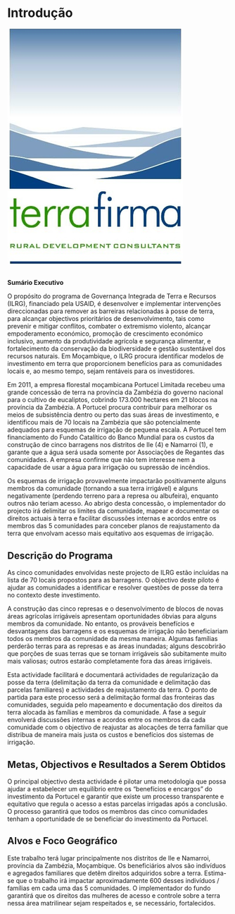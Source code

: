 # Introdução

![](.gitbook/assets/terrafirmalogo2016.png)

## 
 **Sumário Executivo**

O propósito do programa de Governança Integrada de Terra e Recursos \(ILRG\), financiado pela USAID, é desenvolver e implementar intervenções direccionadas para remover as barreiras relacionadas à posse de terra, para alcançar objectivos prioritários de desenvolvimento, tais como prevenir e mitigar conflitos, combater o extremismo violento, alcançar empoderamento económico, promoção de crescimento económico inclusivo, aumento da produtividade agrícola e segurança alimentar, e fortalecimento da conservação da biodiversidade e gestão sustentável dos recursos naturais. Em Moçambique, o ILRG procura identificar modelos de investimento em terra que proporcionem benefícios para as comunidades locais e, ao mesmo tempo, sejam rentáveis para os investidores.

Em 2011, a empresa florestal moçambicana Portucel Limitada recebeu uma grande concessão de terra na província da Zambézia do governo nacional para o cultivo de eucaliptos, cobrindo 173.000 hectares em 21 blocos na província da Zambézia. A Portucel procura contribuir para melhorar os meios de subsistência dentro ou perto das suas áreas de investimento, e identificou mais de 70 locais na Zambézia que são potencialmente adequados para esquemas de irrigação de pequena escala. A Portucel tem financiamento do Fundo Catalítico do Banco Mundial para os custos da construção de cinco barragens nos distritos de Ile \(4\) e Namarroi \(1\), e garante que a água será usada somente por Associações de Regantes das comunidades. A empresa confirme que não tem interesse nem a capacidade de usar a água para irrigação ou supressão de incêndios.

Os esquemas de irrigação provavelmente impactarão positivamente alguns membros da comunidade \(tornando a sua terra irrigável\) e alguns negativamente \(perdendo terreno para a represa ou albufeira\), enquanto outros não teriam acesso. Ao abrigo desta concessão, o implementador do projecto irá delimitar os limites da comunidade, mapear e documentar os direitos actuais à terra e facilitar discussões internas e acordos entre os membros das 5 comunidades para conceber planos de reajustamento da terra que envolvam acesso mais equitativo aos esquemas de irrigação.

## **Descrição do Programa**

As cinco comunidades envolvidas neste projecto de ILRG estão incluídas na lista de 70 locais propostos para as barragens. O objectivo deste piloto é ajudar as comunidades a identificar e resolver questões de posse da terra no contexto deste investimento.

A construção das cinco represas e o desenvolvimento de blocos de novas áreas agrícolas irrigáveis apresentam oportunidades óbvias para alguns membros da comunidade. No entanto, os prováveis benefícios e desvantagens das barragens e os esquemas de irrigação não beneficiariam todos os membros da comunidade da mesma maneira. Algumas famílias perderão terras para as represas e as áreas inundadas; alguns descobrirão que porções de suas terras que se tornam irrigáveis são subitamente muito mais valiosas; outros estarão completamente fora das áreas irrigáveis.

Esta actividade facilitará e documentará actividades de regularização da posse da terra \(delimitação da terra da comunidade e delimitação das parcelas familiares\) e actividades de reajustamento da terra. O ponto de partida para este processo será a delimitação formal das fronteiras das comunidades, seguida pelo mapeamento e documentação dos direitos da terra alocada às famílias e membros da comunidade. A fase a seguir envolverá discussões internas e acordos entre os membros da cada comunidade com o objectivo de reajustar as alocações de terra familiar que distribua de maneira mais justa os custos e benefícios dos sistemas de irrigação.

## **Metas, Objectivos e Resultados a Serem Obtidos**

O principal objectivo desta actividade é pilotar uma metodologia que possa ajudar a estabelecer um equilíbrio entre os “benefícios e encargos” do investimento da Portucel e garantir que existe um processo transparente e equitativo que regula o acesso a estas parcelas irrigadas após a conclusão. O processo garantirá que todos os membros das cinco comunidades tenham a oportunidade de se beneficiar do investimento da Portucel.

## **Alvos e Foco Geográfico**

Este trabalho terá lugar principalmente nos distritos de Ile e Namarroi, província da Zambézia, Moçambique. Os beneficiários alvos são indivíduos e agregados familiares que detêm direitos adquiridos sobre a terra. Estima-se que o trabalho irá impactar aproximadamente 600 desses indivíduos / famílias em cada uma das 5 comunidades. O implementador do fundo garantirá que os direitos das mulheres de acesso e controle sobre a terra nessa área matrilinear sejam respeitados e, se necessário, fortalecidos.

